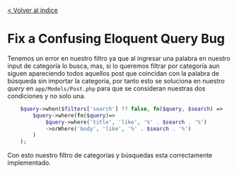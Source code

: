 [< Volver al índice](/docs/readme.md)

# Fix a Confusing Eloquent Query Bug

Tenemos un error en nuestro filtro ya que al ingresar una palabra en nuestro input de categoría lo busca, mas, si lo queremos filtrar por categoría aun siguen apareciendo todos aquellos post que coincidan con la palabra de búsqueda sin importar la categoría, por tanto esto se soluciona en nuestro *query* en `app/Models/Post.php` para que se consideran nuestras dos condiciones y no solo una. 

```php
    $query->when($filters['search'] ?? false, fn($query, $search) =>
        $query->where(fn($query)=> 
            $query->where('title', 'like', '%' . $search . '%')
            ->orWhere('body', 'like', '%' . $search . '%')
        )
    );
```

Con esto nuestro filtro de categorías y búsquedas esta correctamente implementado. 